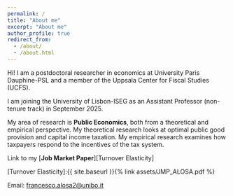 ```yaml
---
permalink: /
title: "About me"
excerpt: "About me"
author_profile: true
redirect_from: 
  - /about/
  - /about.html
---
```




Hi! I am a postdoctoral researcher in economics at University Paris Dauphine-PSL and a member of the Uppsala Center for Fiscal Studies (UCFS). 

I am joining the University of Lisbon-ISEG as an Assistant Professor (non-tenure track) in September 2025. 

My area of research is **Public Economics**, both from a theoretical and empirical perspective. My theoretical research looks at optimal public good provision and capital income taxation. My empirical research examines how taxpayers respond to the incentives of the tax system. 

Link to my [**Job Market Paper**][Turnover Elasticity] 

[Turnover Elasticity]:{{ site.baseurl }}{% link assets/JMP_ALOSA.pdf %}

Email: francesco.alosa2@unibo.it


